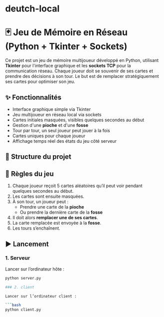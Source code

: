 # deutch-local

# 🃏 Jeu de Mémoire en Réseau (Python + Tkinter + Sockets)

Ce projet est un jeu de mémoire multijoueur développé en Python, utilisant **Tkinter** pour l'interface graphique et les **sockets TCP** pour la communication réseau. Chaque joueur doit se souvenir de ses cartes et prendre des décisions à son tour. Le but est de remplacer stratégiquement ses cartes pour optimiser son jeu.

## ✨ Fonctionnalités

- Interface graphique simple via Tkinter
- Jeu multijoueur en réseau local via sockets
- Cartes initiales masquées, visibles quelques secondes au début
- Gestion d'une **pioche** et d'une **fosse**
- Tour par tour, un seul joueur peut jouer à la fois
- Cartes uniques pour chaque joueur
- Affichage temps réel des états du jeu côté serveur

## 📁 Structure du projet


## 🧠 Règles du jeu

1. Chaque joueur reçoit 5 cartes aléatoires qu’il peut voir pendant quelques secondes au début.
2. Les cartes sont ensuite masquées.
3. À son tour, un joueur peut :
   - Prendre une carte de la **pioche**
   - Ou prendre la dernière carte de la **fosse**
4. Il doit alors **remplacer une de ses cartes**.
5. La carte remplacée est envoyée à la **fosse**.
6. Les tours s’enchaînent.

## ▶️ Lancement

### 1. Serveur

Lancer sur l’ordinateur hôte :

```bash
python server.py

### 2. client

Lancer sur l’ordinateur client :

```bash
python client.py